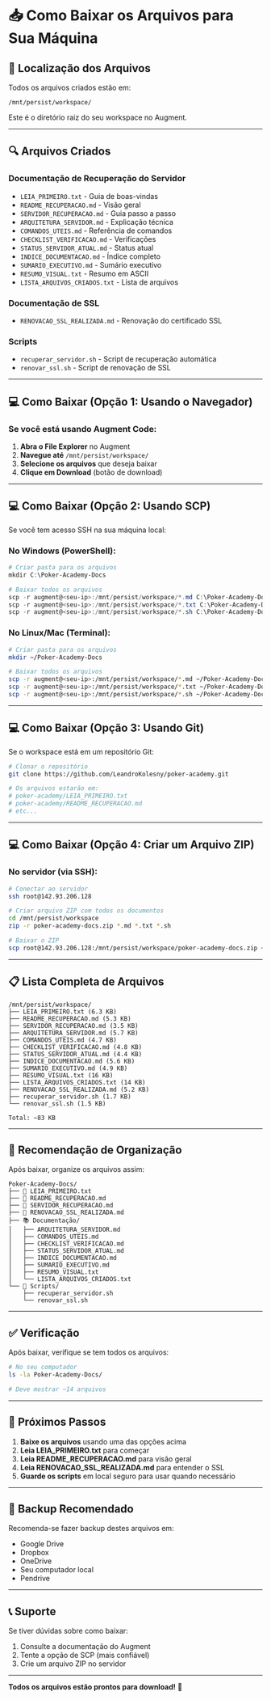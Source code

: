 # 📥 Como Baixar os Arquivos para Sua Máquina

## 📍 Localização dos Arquivos

Todos os arquivos criados estão em:

```
/mnt/persist/workspace/
```

Este é o diretório raiz do seu workspace no Augment.

---

## 🔍 Arquivos Criados

### Documentação de Recuperação do Servidor
- `LEIA_PRIMEIRO.txt` - Guia de boas-vindas
- `README_RECUPERACAO.md` - Visão geral
- `SERVIDOR_RECUPERACAO.md` - Guia passo a passo
- `ARQUITETURA_SERVIDOR.md` - Explicação técnica
- `COMANDOS_UTEIS.md` - Referência de comandos
- `CHECKLIST_VERIFICACAO.md` - Verificações
- `STATUS_SERVIDOR_ATUAL.md` - Status atual
- `INDICE_DOCUMENTACAO.md` - Índice completo
- `SUMARIO_EXECUTIVO.md` - Sumário executivo
- `RESUMO_VISUAL.txt` - Resumo em ASCII
- `LISTA_ARQUIVOS_CRIADOS.txt` - Lista de arquivos

### Documentação de SSL
- `RENOVACAO_SSL_REALIZADA.md` - Renovação do certificado SSL

### Scripts
- `recuperar_servidor.sh` - Script de recuperação automática
- `renovar_ssl.sh` - Script de renovação de SSL

---

## 💻 Como Baixar (Opção 1: Usando o Navegador)

### Se você está usando Augment Code:

1. **Abra o File Explorer** no Augment
2. **Navegue até** `/mnt/persist/workspace/`
3. **Selecione os arquivos** que deseja baixar
4. **Clique em Download** (botão de download)

---

## 💻 Como Baixar (Opção 2: Usando SCP)

Se você tem acesso SSH na sua máquina local:

### No Windows (PowerShell):
```powershell
# Criar pasta para os arquivos
mkdir C:\Poker-Academy-Docs

# Baixar todos os arquivos
scp -r augment@<seu-ip>:/mnt/persist/workspace/*.md C:\Poker-Academy-Docs\
scp -r augment@<seu-ip>:/mnt/persist/workspace/*.txt C:\Poker-Academy-Docs\
scp -r augment@<seu-ip>:/mnt/persist/workspace/*.sh C:\Poker-Academy-Docs\
```

### No Linux/Mac (Terminal):
```bash
# Criar pasta para os arquivos
mkdir ~/Poker-Academy-Docs

# Baixar todos os arquivos
scp -r augment@<seu-ip>:/mnt/persist/workspace/*.md ~/Poker-Academy-Docs/
scp -r augment@<seu-ip>:/mnt/persist/workspace/*.txt ~/Poker-Academy-Docs/
scp -r augment@<seu-ip>:/mnt/persist/workspace/*.sh ~/Poker-Academy-Docs/
```

---

## 💻 Como Baixar (Opção 3: Usando Git)

Se o workspace está em um repositório Git:

```bash
# Clonar o repositório
git clone https://github.com/LeandroKolesny/poker-academy.git

# Os arquivos estarão em:
# poker-academy/LEIA_PRIMEIRO.txt
# poker-academy/README_RECUPERACAO.md
# etc...
```

---

## 💻 Como Baixar (Opção 4: Criar um Arquivo ZIP)

### No servidor (via SSH):
```bash
# Conectar ao servidor
ssh root@142.93.206.128

# Criar arquivo ZIP com todos os documentos
cd /mnt/persist/workspace
zip -r poker-academy-docs.zip *.md *.txt *.sh

# Baixar o ZIP
scp root@142.93.206.128:/mnt/persist/workspace/poker-academy-docs.zip ~/
```

---

## 📋 Lista Completa de Arquivos

```
/mnt/persist/workspace/
├── LEIA_PRIMEIRO.txt (6.3 KB)
├── README_RECUPERACAO.md (5.3 KB)
├── SERVIDOR_RECUPERACAO.md (3.5 KB)
├── ARQUITETURA_SERVIDOR.md (5.7 KB)
├── COMANDOS_UTEIS.md (4.7 KB)
├── CHECKLIST_VERIFICACAO.md (4.8 KB)
├── STATUS_SERVIDOR_ATUAL.md (4.4 KB)
├── INDICE_DOCUMENTACAO.md (5.6 KB)
├── SUMARIO_EXECUTIVO.md (4.9 KB)
├── RESUMO_VISUAL.txt (16 KB)
├── LISTA_ARQUIVOS_CRIADOS.txt (14 KB)
├── RENOVACAO_SSL_REALIZADA.md (5.2 KB)
├── recuperar_servidor.sh (1.7 KB)
└── renovar_ssl.sh (1.5 KB)

Total: ~83 KB
```

---

## 🎯 Recomendação de Organização

Após baixar, organize os arquivos assim:

```
Poker-Academy-Docs/
├── 📖 LEIA_PRIMEIRO.txt
├── 📖 README_RECUPERACAO.md
├── 📖 SERVIDOR_RECUPERACAO.md
├── 📖 RENOVACAO_SSL_REALIZADA.md
├── 📚 Documentação/
│   ├── ARQUITETURA_SERVIDOR.md
│   ├── COMANDOS_UTEIS.md
│   ├── CHECKLIST_VERIFICACAO.md
│   ├── STATUS_SERVIDOR_ATUAL.md
│   ├── INDICE_DOCUMENTACAO.md
│   ├── SUMARIO_EXECUTIVO.md
│   ├── RESUMO_VISUAL.txt
│   └── LISTA_ARQUIVOS_CRIADOS.txt
└── 🔧 Scripts/
    ├── recuperar_servidor.sh
    └── renovar_ssl.sh
```

---

## ✅ Verificação

Após baixar, verifique se tem todos os arquivos:

```bash
# No seu computador
ls -la Poker-Academy-Docs/

# Deve mostrar ~14 arquivos
```

---

## 🚀 Próximos Passos

1. **Baixe os arquivos** usando uma das opções acima
2. **Leia LEIA_PRIMEIRO.txt** para começar
3. **Leia README_RECUPERACAO.md** para visão geral
4. **Leia RENOVACAO_SSL_REALIZADA.md** para entender o SSL
5. **Guarde os scripts** em local seguro para usar quando necessário

---

## 💾 Backup Recomendado

Recomenda-se fazer backup destes arquivos em:
- Google Drive
- Dropbox
- OneDrive
- Seu computador local
- Pendrive

---

## 📞 Suporte

Se tiver dúvidas sobre como baixar:
1. Consulte a documentação do Augment
2. Tente a opção de SCP (mais confiável)
3. Crie um arquivo ZIP no servidor

---

**Todos os arquivos estão prontos para download!** 🎉

